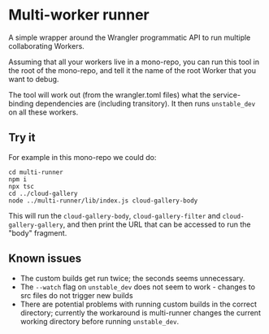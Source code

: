 # Multi-worker runner

A simple wrapper around the Wrangler programmatic API to run multiple collaborating Workers.

Assuming that all your workers live in a mono-repo, you can run this tool in the root of the mono-repo,
and tell it the name of the root Worker that you want to debug.

The tool will work out (from the wrangler.toml files) what the service-binding dependencies are (including transitory).
It then runs `unstable_dev` on all these workers.

## Try it

For example in this mono-repo we could do:

```
cd multi-runner
npm i
npx tsc
cd ../cloud-gallery
node ../multi-runner/lib/index.js cloud-gallery-body
```

This will run the `cloud-gallery-body`, `cloud-gallery-filter` and `cloud-gallery-gallery`,
and then print the URL that can be accessed to run the "body" fragment.

## Known issues

- The custom builds get run twice; the seconds seems unnecessary.
- The `--watch` flag on `unstable_dev` does not seem to work - changes to src files do not trigger new builds
- There are potential problems with running custom builds in the correct directory;
  currently the workaround is multi-runner changes the current working directory before running `unstable_dev`.
